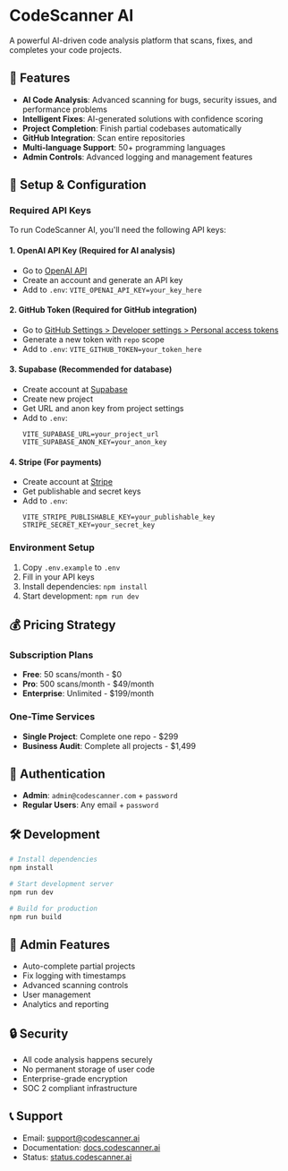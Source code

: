 # CodeScanner AI

A powerful AI-driven code analysis platform that scans, fixes, and completes your code projects.

## 🚀 Features

- **AI Code Analysis**: Advanced scanning for bugs, security issues, and performance problems
- **Intelligent Fixes**: AI-generated solutions with confidence scoring
- **Project Completion**: Finish partial codebases automatically
- **GitHub Integration**: Scan entire repositories
- **Multi-language Support**: 50+ programming languages
- **Admin Controls**: Advanced logging and management features

## 🔧 Setup & Configuration

### Required API Keys

To run CodeScanner AI, you'll need the following API keys:

#### 1. **OpenAI API Key** (Required for AI analysis)
- Go to [OpenAI API](https://platform.openai.com/api-keys)
- Create an account and generate an API key
- Add to `.env`: `VITE_OPENAI_API_KEY=your_key_here`

#### 2. **GitHub Token** (Required for GitHub integration)
- Go to [GitHub Settings > Developer settings > Personal access tokens](https://github.com/settings/tokens)
- Generate a new token with `repo` scope
- Add to `.env`: `VITE_GITHUB_TOKEN=your_token_here`

#### 3. **Supabase** (Recommended for database)
- Create account at [Supabase](https://supabase.com)
- Create new project
- Get URL and anon key from project settings
- Add to `.env`:
  ```
  VITE_SUPABASE_URL=your_project_url
  VITE_SUPABASE_ANON_KEY=your_anon_key
  ```

#### 4. **Stripe** (For payments)
- Create account at [Stripe](https://stripe.com)
- Get publishable and secret keys
- Add to `.env`:
  ```
  VITE_STRIPE_PUBLISHABLE_KEY=your_publishable_key
  STRIPE_SECRET_KEY=your_secret_key
  ```

### Environment Setup

1. Copy `.env.example` to `.env`
2. Fill in your API keys
3. Install dependencies: `npm install`
4. Start development: `npm run dev`

## 💰 Pricing Strategy

### Subscription Plans
- **Free**: 50 scans/month - $0
- **Pro**: 500 scans/month - $49/month
- **Enterprise**: Unlimited - $199/month

### One-Time Services
- **Single Project**: Complete one repo - $299
- **Business Audit**: Complete all projects - $1,499

## 🔐 Authentication

- **Admin**: `admin@codescanner.com` + `password`
- **Regular Users**: Any email + `password`

## 🛠️ Development

```bash
# Install dependencies
npm install

# Start development server
npm run dev

# Build for production
npm run build
```

## 📝 Admin Features

- Auto-complete partial projects
- Fix logging with timestamps
- Advanced scanning controls
- User management
- Analytics and reporting

## 🔒 Security

- All code analysis happens securely
- No permanent storage of user code
- Enterprise-grade encryption
- SOC 2 compliant infrastructure

## 📞 Support

- Email: support@codescanner.ai
- Documentation: [docs.codescanner.ai](https://docs.codescanner.ai)
- Status: [status.codescanner.ai](https://status.codescanner.ai)